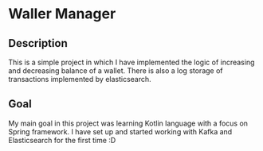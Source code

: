 # Waller Manager

## Description
This is a simple project in which I have implemented the logic of increasing and decreasing balance of a wallet.
There is also a log storage of transactions implemented by elasticsearch.

## Goal
My main goal in this project was learning Kotlin language with a focus on Spring framework.
I have set up and started working with Kafka and Elasticsearch for the first time :D 
